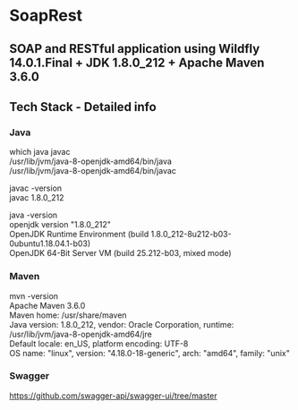 # SoapRest
## SOAP and RESTful application using Wildfly 14.0.1.Final + JDK 1.8.0_212 + Apache Maven 3.6.0

## Tech Stack - Detailed info

### Java
which java javac <br/>
/usr/lib/jvm/java-8-openjdk-amd64/bin/java <br/>
/usr/lib/jvm/java-8-openjdk-amd64/bin/javac <br/>

javac -version <br/>
javac 1.8.0_212 <br/>

java -version <br/>
openjdk version "1.8.0_212" <br/>
OpenJDK Runtime Environment (build 1.8.0_212-8u212-b03-0ubuntu1.18.04.1-b03) <br/>
OpenJDK 64-Bit Server VM (build 25.212-b03, mixed mode) <br/>

### Maven
mvn -version <br/>
Apache Maven 3.6.0 <br/>
Maven home: /usr/share/maven <br/>
Java version: 1.8.0_212, vendor: Oracle Corporation, runtime: /usr/lib/jvm/java-8-openjdk-amd64/jre <br/>
Default locale: en_US, platform encoding: UTF-8 <br/>
OS name: "linux", version: "4.18.0-18-generic", arch: "amd64", family: "unix" <br/>

### Swagger
https://github.com/swagger-api/swagger-ui/tree/master
